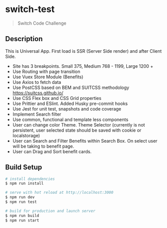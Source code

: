 # switch-test

> Switch Code Challenge

## Description

This is Universal App. First load is SSR (Server Side render) and after Client Side.
* Site has 3 breakpoints. Small 375, Medium 768 - 1199, Large 1200 +
* Use Routing with page transition
* Use Vuex Store Module  (Benefits)
* Use Axios to fetch data
* Use PostCSS based on BEM and SUITCSS methodology https://suitcss.github.io/ 
* Use CSS Flex box and CSS Grid properties
* Use Prittier and ESlint. Added Husky pre-commit hooks
* Use Jest for unit test, snapshots and code coverage
* Implement Search filter
* Use common, functional and template less components
* User can change color Theme. Theme Selector (currently is not persistent, user selected state should be saved with cookie or localstorage)
* User can Search and Filter Benefits within Search Box. On select user will be taking to benefit page.
* User can Drag and Sort benefit cards.


## Build Setup

``` bash
# install dependencies
$ npm run install

# serve with hot reload at http://localhost:3000
$ npm run dev
$ npm run test

# build for production and launch server
$ npm run build
$ npm run start

```

